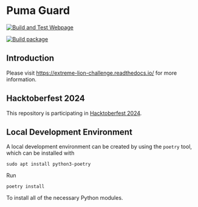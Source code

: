 # Puma Guard

[![Build and Test
Webpage](https://github.com/nicolasbock/extreme-lion-challenge/actions/workflows/build-webpage.yaml/badge.svg)](https://github.com/nicolasbock/extreme-lion-challenge/actions/workflows/build-webpage.yaml)

[![Build
package](https://github.com/nicolasbock/extreme-lion-challenge/actions/workflows/package.yaml/badge.svg)](https://github.com/nicolasbock/extreme-lion-challenge/actions/workflows/package.yaml)

## Introduction

Please visit <https://extreme-lion-challenge.readthedocs.io/> for more
information.

## Hacktoberfest 2024

This repository is participating in [Hacktoberfest 2024](https://hacktoberfest.com/).

## Local Development Environment

A local development environment can be created by using the `poetry` tool, which
can be installed with

```console
sudo apt install python3-poetry
```

Run

```console
poetry install
```

To install all of the necessary Python modules.
